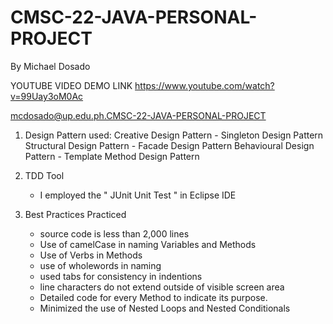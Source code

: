 # CMSC-22-JAVA-PERSONAL-PROJECT
By Michael Dosado   

YOUTUBE VIDEO DEMO LINK  https://www.youtube.com/watch?v=99Uay3oM0Ac

mcdosado@up.edu.ph.CMSC-22-JAVA-PERSONAL-PROJECT

1. Design Pattern used:
    Creative Design Pattern
        - Singleton Design Pattern
    Structural Design Pattern
        - Facade Design Pattern
    Behavioural Design Pattern 
       - Template Method Design Pattern

2. TDD Tool
    - I employed the " JUnit Unit Test " in Eclipse IDE 
  
3. Best Practices Practiced
    - source code is less than 2,000 lines
    - Use of camelCase in naming Variables and Methods
    - Use of Verbs in Methods
    - use of wholewords in naming
    - used tabs for consistency in indentions
    - line characters do not extend outside of visible screen area
    - Detailed code for every Method to indicate its purpose.
    - Minimized the use of Nested Loops and Nested Conditionals
